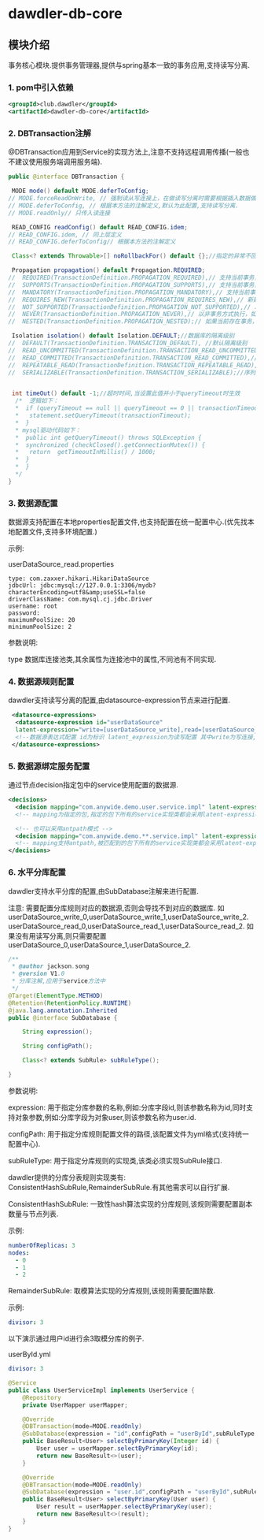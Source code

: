# dawdler-db-core

## 模块介绍

事务核心模块.提供事务管理器,提供与spring基本一致的事务应用,支持读写分离.

### 1. pom中引入依赖

```xml
<groupId>club.dawdler</groupId>
<artifactId>dawdler-db-core</artifactId>
```

### 2. DBTransaction注解

@DBTransaction应用到Service的实现方法上,注意不支持远程调用传播(一般也不建议使用服务端调用服务端).

```java
public @interface DBTransaction {

 MODE mode() default MODE.deferToConfig;
// MODE.forceReadOnWrite, // 强制读从写连接上，在做读写分离时需要根据插入数据做业务不能保证从库数据的实时性可以采用这种方式
// MODE.deferToConfig, // 根据本方法的注解定义,默认为此配置,支持读写分离.
// MODE.readOnly// 只传入读连接

 READ_CONFIG readConfig() default READ_CONFIG.idem;
// READ_CONFIG.idem, // 同上层定义
// READ_CONFIG.deferToConfig// 根据本方法的注解定义

 Class<? extends Throwable>[] noRollbackFor() default {};//指定的异常不回滚,注意是不回滚.

 Propagation propagation() default Propagation.REQUIRED;
//  REQUIRED(TransactionDefinition.PROPAGATION_REQUIRED),// 支持当前事务，如果当前没有事务，就新建一个事务。
//  SUPPORTS(TransactionDefinition.PROPAGATION_SUPPORTS),// 支持当前事务，如果当前没有事务，就以非事务方式执行。
//  MANDATORY(TransactionDefinition.PROPAGATION_MANDATORY),// 支持当前事务，如果当前没有事务，就抛出异常。
//  REQUIRES_NEW(TransactionDefinition.PROPAGATION_REQUIRES_NEW),// 新建事务，如果当前存在事务，把当前事务挂起。
//  NOT_SUPPORTED(TransactionDefinition.PROPAGATION_NOT_SUPPORTED),// 以非事务方式执行操作，如果当前存在事务，就把当前事务挂起。
//  NEVER(TransactionDefinition.PROPAGATION_NEVER),// 以非事务方式执行，如果当前存在事务，则抛出异常。
//  NESTED(TransactionDefinition.PROPAGATION_NESTED);// 如果当前存在事务，则在嵌套事务内执行。如果当前没有事务，则进行与PROPAGATION_REQUIRED类似的操作。

 Isolation isolation() default Isolation.DEFAULT;//数据库的隔离级别
//  DEFAULT(TransactionDefinition.TRANSACTION_DEFAULT), //默认隔离级别
//  READ_UNCOMMITTED(TransactionDefinition.TRANSACTION_READ_UNCOMMITTED),//未提交读
//  READ_COMMITTED(TransactionDefinition.TRANSACTION_READ_COMMITTED),//读已提交 oracle默认
//  REPEATABLE_READ(TransactionDefinition.TRANSACTION_REPEATABLE_READ),// 可重复读 mysql 默认
//  SERIALIZABLE(TransactionDefinition.TRANSACTION_SERIALIZABLE);//序列化读


 int timeOut() default -1;//超时时间,当设置此值并小于queryTimeout时生效
  /*  逻辑如下：
  *  if (queryTimeout == null || queryTimeout == 0 || transactionTimeout < queryTimeout) {
  *   statement.setQueryTimeout(transactionTimeout);
  *  }
  * mysql驱动代码如下：
  *  public int getQueryTimeout() throws SQLException {
  *  synchronized (checkClosed().getConnectionMutex()) {
  *   return  getTimeoutInMillis() / 1000; 
  *  } 
  *  }
  */
}
```

### 3. 数据源配置

数据源支持配置在本地properties配置文件,也支持配置在统一配置中心.(优先找本地配置文件,支持多环境配置.)

示例:

userDataSource_read.properties

```properties
type: com.zaxxer.hikari.HikariDataSource
jdbcUrl: jdbc:mysql://127.0.0.1:3306/mydb?characterEncoding=utf8&amp;useSSL=false
driverClassName: com.mysql.cj.jdbc.Driver
username: root
password: 
maximumPoolSize: 20
minimumPoolSize: 2
 ```

参数说明:

type 数据库连接池类,其余属性为连接池中的属性,不同池有不同实现.

### 4. 数据源规则配置

dawdler支持读写分离的配置,由datasource-expression节点来进行配置.

```xml
 <datasource-expressions>
  <datasource-expression id="userDataSource"
  latent-expression="write=[userDataSource_write],read=[userDataSource_read|userDataSource_read1]" />
  <!--数据源表达式配置 id为标识 latent_expression为读写配置 其中write为写连接, read为读连接. 读连接可以配置多个用|分开,以轮询方式调用,示例中的userDataSource_write,userDataSource_read,userDataSource_read1为数据源配置的id.注意优先找本项目的配置. -->
 </datasource-expressions>
```

### 5. 数据源绑定服务配置

通过节点decision指定包中的service使用配置的数据源.

```xml
<decisions>
  <decision mapping="com.anywide.demo.user.service.impl" latent-expression-id="userDataSource" />
  <!-- mapping为指定的包,指定的包下所有的service实现类都会采用latent-expression-id所配置的规则,优先级高于antpath匹配规则 -->

  <!-- 也可以采用antpath模式 -->
  <decision mapping="com.anywide.demo.**.service.impl" latent-expression-id="userDataSource" />
  <!-- mapping支持antpath,被匹配到的包下所有的service实现类都会采用latent-expression-id所配置的规则,优先级没有直接指定非antpath的高 -->
</decisions>
```

### 6. 水平分库配置

dawdler支持水平分库的配置,由SubDatabase注解来进行配置.

注意: 需要配置分库规则对应的数据源,否则会导找不到对应的数据库. 如 userDataSource_write_0,userDataSource_write_1,userDataSource_write_2. userDataSource_read_0,userDataSource_read_1,userDataSource_read_2. 如果没有用读写分离,则只需要配置userDataSource_0,userDataSource_1,userDataSource_2.

```java
/**
 * @author jackson.song
 * @version V1.0
 * 分库注解,应用于service方法中
 */
@Target(ElementType.METHOD)
@Retention(RetentionPolicy.RUNTIME)
@java.lang.annotation.Inherited
public @interface SubDatabase {

    String expression();

    String configPath();

    Class<? extends SubRule> subRuleType();

}
```

参数说明:

expression: 用于指定分库参数的名称,例如:分库字段id,则该参数名称为id,同时支持对象参数,例如:分库字段为对象user,则该参数名称为user.id.

configPath: 用于指定分库规则配置文件的路径,该配置文件为yml格式(支持统一配置中心).

subRuleType: 用于指定分库规则的实现类,该类必须实现SubRule接口.


dawdler提供的分库分表规则实现类有: ConsistentHashSubRule,RemainderSubRule.有其他需求可以自行扩展.

ConsistentHashSubRule: 一致性hash算法实现的分库规则,该规则需要配置副本数量与节点列表.

示例: 

```yml
numberOfReplicas: 3
nodes: 
  - 0
  - 1
  - 2
```

RemainderSubRule: 取模算法实现的分库规则,该规则需要配置除数.

示例:

```yml
divisor: 3
```

以下演示通过用户id进行余3取模分库的例子.

userById.yml

```yml
divisor: 3
```

```java
@Service
public class UserServiceImpl implements UserService {
    @Repository
    private UserMapper userMapper;

    @Override
    @DBTransaction(mode=MODE.readOnly)
    @SubDatabase(expression = "id",configPath = "userById",subRuleType = RemainderSubRule.class)
    public BaseResult<User> selectByPrimaryKey(Integer id) {
        User user = userMapper.selectByPrimaryKey(id);
        return new BaseResult<>(user);
    }

    @Override
    @DBTransaction(mode=MODE.readOnly)
    @SubDatabase(expression = "user.id",configPath = "userById",subRuleType = RemainderSubRule.class)
    public BaseResult<User> selectByPrimaryKey(User user) {
        User result = userMapper.selectByPrimaryKey(user);
        return new BaseResult<>(result);
    }
}
```

